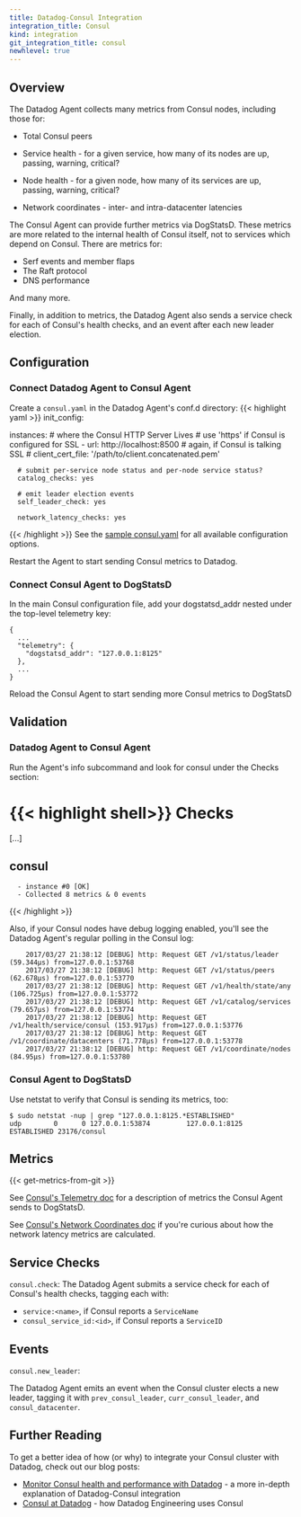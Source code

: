 ```yaml
---
title: Datadog-Consul Integration
integration_title: Consul
kind: integration
git_integration_title: consul
newhlevel: true
---
```


## Overview

The Datadog Agent collects many metrics from Consul nodes, including those for:

* Total Consul peers

* Service health - for a given service, how many of its nodes are up, passing, warning, critical?

* Node health - for a given node, how many of its services are up, passing, warning, critical?

* Network coordinates - inter- and intra-datacenter latencies

The Consul Agent can provide further metrics via DogStatsD. These metrics are more related to the internal health of Consul itself, not to services which depend on Consul. There are metrics for:

* Serf events and member flaps
* The Raft protocol
* DNS performance

And many more.

Finally, in addition to metrics, the Datadog Agent also sends a service check for each of Consul's health checks, and an event after each new leader election.

## Configuration 

### Connect Datadog Agent to Consul Agent

Create a `consul.yaml` in the Datadog Agent's conf.d directory:
{{< highlight yaml >}}
init_config:

instances:
    # where the Consul HTTP Server Lives
    # use 'https' if Consul is configured for SSL
    - url: http://localhost:8500
      # again, if Consul is talking SSL
      # client_cert_file: '/path/to/client.concatenated.pem'

      # submit per-service node status and per-node service status?
      catalog_checks: yes

      # emit leader election events
      self_leader_check: yes

      network_latency_checks: yes
{{< /highlight >}}
See the [sample consul.yaml](https://github.com/DataDog/integrations-core/blob/master/consul/conf.yaml.example) for all available configuration options.

Restart the Agent to start sending Consul metrics to Datadog.

### Connect Consul Agent to DogStatsD

In the main Consul configuration file, add your dogstatsd_addr nested under the top-level telemetry key:

```
{
  ...
  "telemetry": {
    "dogstatsd_addr": "127.0.0.1:8125"
  },
  ...
}
```

Reload the Consul Agent to start sending more Consul metrics to DogStatsD

## Validation
### Datadog Agent to Consul Agent
Run the Agent's info subcommand and look for consul under the Checks section:

{{< highlight shell>}}
Checks
======

  [...]

  consul
  ------
      - instance #0 [OK]
      - Collected 8 metrics & 0 events
{{< /highlight >}}

Also, if your Consul nodes have debug logging enabled, you'll see the Datadog Agent's regular polling in the Consul log:
```
    2017/03/27 21:38:12 [DEBUG] http: Request GET /v1/status/leader (59.344µs) from=127.0.0.1:53768
    2017/03/27 21:38:12 [DEBUG] http: Request GET /v1/status/peers (62.678µs) from=127.0.0.1:53770
    2017/03/27 21:38:12 [DEBUG] http: Request GET /v1/health/state/any (106.725µs) from=127.0.0.1:53772
    2017/03/27 21:38:12 [DEBUG] http: Request GET /v1/catalog/services (79.657µs) from=127.0.0.1:53774
    2017/03/27 21:38:12 [DEBUG] http: Request GET /v1/health/service/consul (153.917µs) from=127.0.0.1:53776
    2017/03/27 21:38:12 [DEBUG] http: Request GET /v1/coordinate/datacenters (71.778µs) from=127.0.0.1:53778
    2017/03/27 21:38:12 [DEBUG] http: Request GET /v1/coordinate/nodes (84.95µs) from=127.0.0.1:53780
```

### Consul Agent to DogStatsD

Use netstat to verify that Consul is sending its metrics, too:
```
$ sudo netstat -nup | grep "127.0.0.1:8125.*ESTABLISHED"
udp        0      0 127.0.0.1:53874         127.0.0.1:8125          ESTABLISHED 23176/consul
```

## Metrics

{{< get-metrics-from-git >}}

See [Consul's Telemetry doc](https://www.consul.io/docs/agent/telemetry.html) for a description of metrics the Consul Agent sends to DogStatsD.

See [Consul's Network Coordinates doc](https://www.consul.io/docs/internals/coordinates.html) if you're curious about how the network latency metrics are calculated.

## Service Checks

`consul.check`:
The Datadog Agent submits a service check for each of Consul's health checks, tagging each with:

* `service:<name>`, if Consul reports a `ServiceName`
* `consul_service_id:<id>`, if Consul reports a `ServiceID`

## Events

`consul.new_leader`:

The Datadog Agent emits an event when the Consul cluster elects a new leader, tagging it with `prev_consul_leader`, `curr_consul_leader`, and `consul_datacenter`. 

## Further Reading

To get a better idea of how (or why) to integrate your Consul cluster with Datadog, check out our blog posts:

* [Monitor Consul health and performance with Datadog](https://www.datadoghq.com/blog/monitor-consul-health-and-performance-with-datadog) - a more in-depth explanation of Datadog-Consul integration
* [Consul at Datadog](https://engineering.datadoghq.com/consul-at-datadog/) - how Datadog Engineering uses Consul
